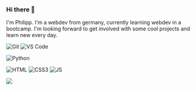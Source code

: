 ### Hi there 👋

I'm Philipp. I'm a webdev from germany, currently learning webdev in a bootcamp. I'm looking forward to get involved with some cool projects and learn new every day. 

![Git](https://img.shields.io/badge/-Git-black?style=flat-square&logo=git)
![VS Code](https://img.shields.io/badge/-VS%20Code-007ACC?style=flat-square&logo=visual-studio-code)

![Python](https://img.shields.io/badge/-Python-black?style=flat-square&logo=Python)

![HTML](https://img.shields.io/badge/HTML5-E34F26?style=for-the-badge&logo=html5&logoColor=white)
![CSS3](https://img.shields.io/badge/CSS3-1572B6?style=for-the-badge&logo=css3&logoColor=white)
![JS](https://img.shields.io/badge/JavaScript-323330?style=for-the-badge&logo=javascript&logoColor=F7DF1E)

<img align="left" src="https://github-readme-stats.vercel.app/api?username=PhilippDemmelmair&show_icons=true&count_private=true&theme=gruvbox" />

<!--
**PhilippDemmelmair/PhilippDemmelmair** is a ✨ _special_ ✨ repository because its `README.md` (this file) appears on your GitHub profile.

Here are some ideas to get you started:

- 🔭 I’m currently working on ...
- 🌱 I’m currently learning ...
- 👯 I’m looking to collaborate on ...
- 🤔 I’m looking for help with ...
- 💬 Ask me about ...
- 📫 How to reach me: ...
- 😄 Pronouns: ...
- ⚡ Fun fact: ...
-->
